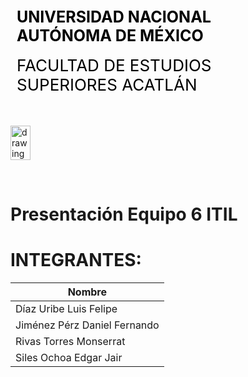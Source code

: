<div style="display: table;">
    <div style="width: 75%;float: left;margin: auto;padding: 50px 0px 50px 10px; float: left;">
        <span style="color: black;font-size: 25px;font-weight: bold;">UNIVERSIDAD NACIONAL AUTÓNOMA DE MÉXICO</span></br></br>
        <span style="color: black;font-size: 26px;">FACULTAD DE ESTUDIOS SUPERIORES ACATLÁN</span>
    </div>
    <img src="/archivos/index/fesa.png" alt="drawing" width="200" style="width: 25%;"/>
</div>

&nbsp;
# Presentación Equipo 6 ITIL

# INTEGRANTES:

| Nombre | 
|------- |
| Díaz Uribe Luis Felipe | 
| Jiménez Pérz Daniel Fernando |
| Rivas Torres Monserrat |
| Siles Ochoa Edgar Jair | 
